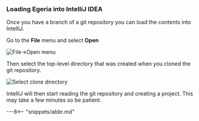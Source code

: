 <!-- SPDX-License-Identifier: CC-BY-4.0 -->
<!-- Copyright Contributors to the ODPi Egeria project 2020. -->

### Loading Egeria into IntelliJ IDEA

Once you have a branch of a git repository you can load the contents into IntelliJ.

Go to the **File** menu and select **Open**

![File->Open menu](/egeria-docs/education/tutorials/intellij-tutorial/intellij-file-open.png)

Then select the top-level directory that was created when you cloned the git repository.

![Select clone directory](/egeria-docs/education/tutorials/intellij-tutorial/intellij-select-clone-directory.png)

IntelliJ will then start reading the git repository and creating a project. This may take a few minutes so be patient.

---8<-- "snippets/abbr.md"